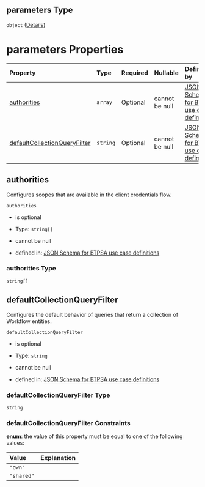 ## parameters Type

`object` ([Details](btpsa-usecase-properties-services-items-allof-1-then-allof-120-then-allof-0-then-properties-parameters.md))

# parameters Properties

| Property                                                      | Type     | Required | Nullable       | Defined by                                                                                                                                                                                                                                                                                                                                    |
| :------------------------------------------------------------ | :------- | :------- | :------------- | :-------------------------------------------------------------------------------------------------------------------------------------------------------------------------------------------------------------------------------------------------------------------------------------------------------------------------------------------- |
| [authorities](#authorities)                                   | `array`  | Optional | cannot be null | [JSON Schema for BTPSA use case definitions](btpsa-usecase-properties-services-items-allof-1-then-allof-120-then-allof-0-then-properties-parameters-properties-authorities.md "undefined#/properties/services/items/allOf/1/then/allOf/120/then/allOf/0/then/properties/parameters/properties/authorities")                                   |
| [defaultCollectionQueryFilter](#defaultcollectionqueryfilter) | `string` | Optional | cannot be null | [JSON Schema for BTPSA use case definitions](btpsa-usecase-properties-services-items-allof-1-then-allof-120-then-allof-0-then-properties-parameters-properties-defaultcollectionqueryfilter.md "undefined#/properties/services/items/allOf/1/then/allOf/120/then/allOf/0/then/properties/parameters/properties/defaultCollectionQueryFilter") |

## authorities

Configures scopes that are available in the client credentials flow.

`authorities`

*   is optional

*   Type: `string[]`

*   cannot be null

*   defined in: [JSON Schema for BTPSA use case definitions](btpsa-usecase-properties-services-items-allof-1-then-allof-120-then-allof-0-then-properties-parameters-properties-authorities.md "undefined#/properties/services/items/allOf/1/then/allOf/120/then/allOf/0/then/properties/parameters/properties/authorities")

### authorities Type

`string[]`

## defaultCollectionQueryFilter

Configures the default behavior of queries that return a collection of Workflow entities.

`defaultCollectionQueryFilter`

*   is optional

*   Type: `string`

*   cannot be null

*   defined in: [JSON Schema for BTPSA use case definitions](btpsa-usecase-properties-services-items-allof-1-then-allof-120-then-allof-0-then-properties-parameters-properties-defaultcollectionqueryfilter.md "undefined#/properties/services/items/allOf/1/then/allOf/120/then/allOf/0/then/properties/parameters/properties/defaultCollectionQueryFilter")

### defaultCollectionQueryFilter Type

`string`

### defaultCollectionQueryFilter Constraints

**enum**: the value of this property must be equal to one of the following values:

| Value      | Explanation |
| :--------- | :---------- |
| `"own"`    |             |
| `"shared"` |             |
